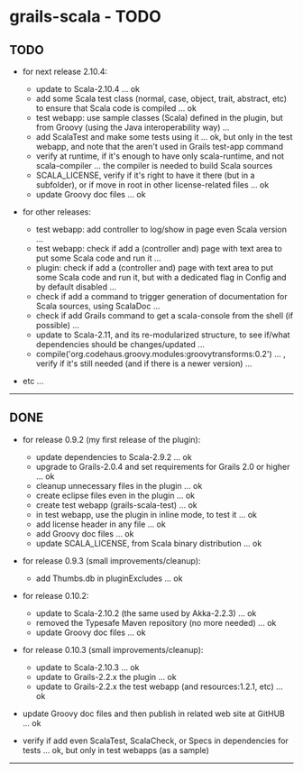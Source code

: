 grails-scala - TODO
===================

TODO
----

- for next release 2.10.4:
	- update to Scala-2.10.4 ... ok
    - add some Scala test class (normal, case, object, trait, abstract, etc) to ensure that Scala code is compiled ... ok
	- test webapp: use sample classes (Scala) defined in the plugin, but from Groovy (using the Java interoperability way) ...
	- add ScalaTest and make some tests using it ... ok, but only in the test webapp, and note that the aren't used in Grails test-app command
    - verify at runtime, if it's enough to have only scala-runtime, and not scala-compiler ... the compiler is needed to build Scala sources
    - SCALA_LICENSE, verify if it's right to have it there (but in a subfolder), or if move in root in other license-related files ... ok
	- update Groovy doc files ... ok


- for other releases:
	- test webapp: add controller to log/show in page even Scala version ...
	- test webapp: check if add a (controller and) page with text area to put some Scala code and run it ...
	- plugin: check if add a (controller and) page with text area to put some Scala code and run it, but with a dedicated flag in Config and by default disabled ...
	- check if add a command to trigger generation of documentation for Scala sources, using ScalaDoc ...
	- check if add Grails command to get a scala-console from the shell (if possible) ...
	- update to Scala-2.11, and its re-modularized structure, to see if/what dependencies should be changes/updated ...
    - compile('org.codehaus.groovy.modules:groovytransforms:0.2') ... , verify if it's still needed (and if there is a newer version) ...


- etc ...

---------------


DONE
----

- for release 0.9.2 (my first release of the plugin):
    + update dependencies to Scala-2.9.2 ... ok
    + upgrade to Grails-2.0.4 and set requirements for Grails 2.0 or higher ... ok
    + cleanup unnecessary files in the plugin ... ok
    + create eclipse files even in the plugin ... ok
    + create test webapp (grails-scala-test) ... ok
    + in test webapp, use the plugin in inline mode, to test it ... ok
    + add license header in any file ... ok
    + add Groovy doc files ... ok
    + update SCALA_LICENSE, from Scala binary distribution ... ok

- for release 0.9.3 (small improvements/cleanup):
    + add Thumbs.db in pluginExcludes ... ok

- for release 0.10.2:
	- update to Scala-2.10.2 (the same used by Akka-2.2.3) ... ok
	- removed the Typesafe Maven repository (no more needed) ... ok
	- update Groovy doc files ... ok

- for release 0.10.3 (small improvements/cleanup):
	- update to Scala-2.10.3 ... ok
	- update to Grails-2.2.x the plugin ... ok
	- update to Grails-2.2.x the test webapp (and resources:1.2.1, etc) ... ok

- update Groovy doc files and then publish in related web site at GitHUB ... ok
- verify if add even ScalaTest, ScalaCheck, or Specs in dependencies for tests ... ok, but only in test webapps (as a sample)


---------------
